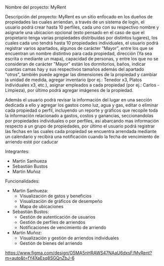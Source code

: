 Nombre del proyecto: MyRent

Descripción del proyecto: MyRent es un sitio enfocado en los dueños de propiedades las cuales arriendan, a través de un sistema de login, el usuario podrá crear hasta 10 perfiles, cada uno con su respectivo nombre y asignarle una ubicacion opcional (esto pensado en el caso de que el propietario tenga varias propiedades distribuidas por distintos lugares), los cuales cada uno tendrá hasta 10 propiedades individuales, el usuario podrá registrar varios apartados, algunos de carácter "Mayor", entre los que se encuentran un nombre distintivo para cada propiedad, dirección (Ya sea escrita o mediante un mapa), capacidad de personas, y entre los que no se consideran de carácter "Mayor" están los dormitorios, baños, indicar cuantas camas hay y sus respectivos tamaños además del apartado "otros", también puede agregar las dimensiones de la propiedad y cambiar la unidad de medida, agregar inventario (por ej.: Tenedor x3, Platos individuales x3, etc.), asignar empleados a cada propiedad (por ej.: Carlos - Limpieza), por último podrá agregar imágenes de la propiedad.

Además el usuario podrá revisar la información del lugar en una sección dedicada a ello y agregar los gastos como luz, agua y gas, editar o eliminar cada propiedad o perfil, incluyendo un reporte y gráficos que recopile toda la información relacionado a gastos, costos y ganancias, seccionandolas por propiedades individuales o por perfiles, así abarcando mas información respecto a un grupo de propiedades, por último el usuario podrá registrar las fechas en las cuales cada propiedad se encuentra arrendada mediante un calendario y recibirá una notificación cuando la fecha de vencimiento de arriendo esté por caducar

Integrantes:
  - Martin Sanhueza
  - Sebastián Bustos
  - Martin Muñoz

Funcionalidades:
  - Martin Sanhueza:
      - Visualización de gstos y beneficios
      - Visualización de gráficos de desempeño
      - Mapa de ubicaciones
  - Sebastián Bustos:
      - Gestión de autenticación de usuarios
      - Gestión de perfiles de arriendos
      - Notificaciones de vencimiento de arriendo
  - Martin Muñoz:
      - Visualización y gestión de arriendos individuales
      - Gestión de bienes del arriendo

https://www.figma.com/design/O5MA5nHRAWS47NAaU6dxsF/MyRent?m=auto&t=fY4XaEsq8SGQnZbJ-6
